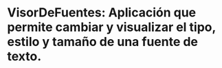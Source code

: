 # VisorDeFuentes: Aplicación que permite cambiar y visualizar el tipo, estilo y tamaño de una fuente de texto.
